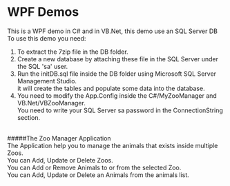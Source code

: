 # WPF Demos

This is a WPF demo in C# and in VB.Net, this demo use an SQL Server DB</br>
To use this demo you need:
1. To extract the 7zip file in the DB folder.
2. Create a new database by attaching these file in the SQL Server under the SQL 'sa' user.
3. Run the initDB.sql file inside the DB folder using Microsoft SQL Server Management Studio.</br>
   it will create the tables and populate some data into the database.
4. You need to modify the App.Config inside the C#/MyZooManager and VB.Net/VBZooManager.</br>
    You need to write your SQL Server sa password in the ConnectionString section.</br>
</br>
#####The Zoo Manager Application</br>
The Application help you to manage the animals that exists inside multiple Zoos.</br>
You can Add, Update or Delete Zoos.</br>
You can Add or Remove Animals to or from the selected Zoo.</br>
You can Add, Update or Delete an Animals from the animals list.
